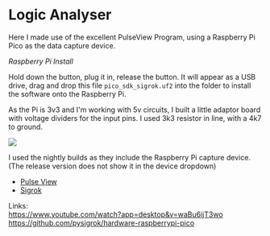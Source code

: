 # Logic Analyser
Here I made use of the excellent PulseView Program,
using a Raspberry Pi Pico as the data capture device.

*Raspberry Pi Install*

Hold down the button, plug it in, release the button.
It will appear as a USB drive, drag and drop this file
<code>pico_sdk_sigrok.uf2</code> into the folder to install the software
onto the Raspberry Pi.

As the Pi is 3v3 and I'm working with 5v circuits, I built a little adaptor board
with voltage dividers for the input pins.
I used 3k3 resistor in line, with a 4k7 to ground.

<image src="Pi-Pico-adapter-board.jpg"/>

I used the nightly builds as they include the Raspberry Pi capture device.
(The release version does not show it in the device dropdown)<ul>
<li><a href="pulseview-NIGHTLY-x86_64-release-installer.exe">Pulse View</a>
<li><a href="sigrok-cli-NIGHTLY-x86_64-release-installer.exe">Sigrok</a>
</ul>

Links: 
<br>https://www.youtube.com/watch?app=desktop&v=waBu6ijT3wo
<br>https://github.com/pysigrok/hardware-raspberrypi-pico

